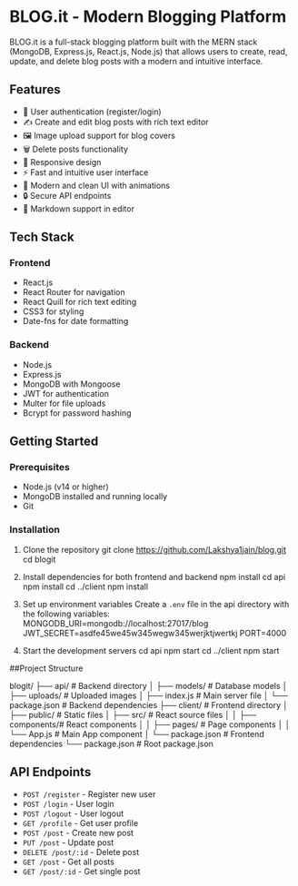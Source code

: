 # BLOG.it - Modern Blogging Platform

BLOG.it is a full-stack blogging platform built with the MERN stack (MongoDB, Express.js, React.js, Node.js) that allows users to create, read, update, and delete blog posts with a modern and intuitive interface.

## Features

- 🔐 User authentication (register/login)
- ✍️ Create and edit blog posts with rich text editor
- 🖼️ Image upload support for blog covers
- 🗑️ Delete posts functionality
- 📱 Responsive design
- ⚡ Fast and intuitive user interface
- 🎨 Modern and clean UI with animations
- 🔒 Secure API endpoints
- 📝 Markdown support in editor

## Tech Stack

### Frontend
- React.js
- React Router for navigation
- React Quill for rich text editing
- CSS3 for styling
- Date-fns for date formatting

### Backend
- Node.js
- Express.js
- MongoDB with Mongoose
- JWT for authentication
- Multer for file uploads
- Bcrypt for password hashing

## Getting Started

### Prerequisites
- Node.js (v14 or higher)
- MongoDB installed and running locally
- Git

### Installation

1. Clone the repository
git clone https://github.com/Lakshya1jain/blog.git
cd blogit

2. Install dependencies for both frontend and backend
npm install
cd api
npm install
cd ../client
npm install

3. Set up environment variables
Create a `.env` file in the api directory with the following variables:
MONGODB_URI=mongodb://localhost:27017/blog
JWT_SECRET=asdfe45we45w345wegw345werjktjwertkj
PORT=4000


4. Start the development servers
cd api
npm start
cd ../client
npm start

##Project Structure

blogit/
├── api/ # Backend directory
│ ├── models/ # Database models
│ ├── uploads/ # Uploaded images
│ ├── index.js # Main server file
│ └── package.json # Backend dependencies
├── client/ # Frontend directory
│ ├── public/ # Static files
│ ├── src/ # React source files
│ │ ├── components/# React components
│ │ ├── pages/ # Page components
│ │ └── App.js # Main App component
│ └── package.json # Frontend dependencies
└── package.json # Root package.json


## API Endpoints

- `POST /register` - Register new user
- `POST /login` - User login
- `POST /logout` - User logout
- `GET /profile` - Get user profile
- `POST /post` - Create new post
- `PUT /post` - Update post
- `DELETE /post/:id` - Delete post
- `GET /post` - Get all posts
- `GET /post/:id` - Get single post
